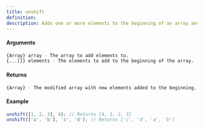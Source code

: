 ```yaml
---
title: unshift
definition: 
description: Adds one or more elements to the beginning of an array and returns the new length of the array.
---
```



#### Arguments


```bash
{Array} array - The array to add elements to.
{...[]} elements - The elements to add to the beginning of the array.
```


#### Returns


```bash
{Array} - The modified array with new elements added to the beginning.
```


#### Example


```ts
unshift([1, 2, 3], 4); // Returns [4, 1, 2, 3]
unshift(['a', 'b'], 'c', 'd'); // Returns ['c', 'd', 'a', 'b']
```